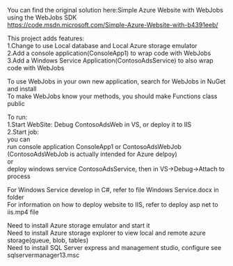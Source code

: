 You can find the original solution here:Simple Azure Website with WebJobs using the WebJobs SDK   
https://code.msdn.microsoft.com/Simple-Azure-Website-with-b4391eeb/   
   
This project adds features:   
	1.Change to use Local database and Local Azure storage emulator   
	2.Add a console application(ConsoleApp1) to wrap code with WebJobs   
	3.Add a Windows Service Application(ContosoAdsService) to also wrap code with WebJobs   
   
   
   
To use WebJobs in your own new application, search for WebJobs in NuGet and install   
To make WebJobs know your methods, you should make Functions class public    
   
   
To run:   
	1.Start WebSite: Debug ContosoAdsWeb in VS, or deploy it to IIS   
	2.Start job:   
	you can   
		run console application ConsoleApp1 or ContosoAdsWebJob (ContosoAdsWebJob is actually intended for Azure delpoy)   
	or   
		deploy windows service ContosoAdsService, then in VS->Debug->Attach to process   
   
For Windows Service develop in C#, refer to file Windows Service.docx in folder   
For information on how to deploy website to IIS, refer to deploy asp net to iis.mp4 file   
   
   
Need to install Azure storage emulator and start it   
Need to install Azure storage explorer to view local and remote azure storage(queue, blob, tables)   
Need to install SQL Server express and management studio, configure see sqlservermanager13.msc      

	
	
	
	
